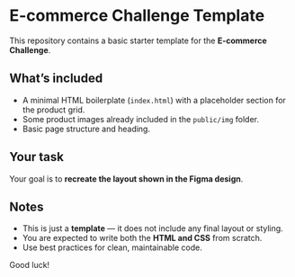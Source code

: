# E-commerce Challenge Template

This repository contains a basic starter template for the **E-commerce Challenge**.

## What’s included

- A minimal HTML boilerplate (`index.html`) with a placeholder section for the product grid.
- Some product images already included in the `public/img` folder.
- Basic page structure and heading.

## Your task

Your goal is to **recreate the layout shown in the Figma design**. 

## Notes

- This is just a **template** — it does not include any final layout or styling.
- You are expected to write both the **HTML and CSS** from scratch.
- Use best practices for clean, maintainable code.

Good luck!
